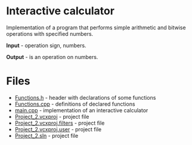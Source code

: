 # Interactive calculator

Implementation of a program that performs simple arithmetic and bitwise operations with specified numbers. 

**Input** - operation sign, numbers.

**Output** - is an operation on numbers.

# Files 

* [Functions.h](https://github.com/EjenY-Poltavchiny/CPLUS-practice/blob/main/Interactive%20calculator/Functions.h) - header with declarations of some functions
* [Functions.cpp](https://github.com/EjenY-Poltavchiny/CPLUS-practice/blob/main/Interactive%20calculator/Functions.cpp) - definitions of declared functions
* [main.cpp](https://github.com/EjenY-Poltavchiny/CPLUS-practice/blob/main/Interactive%20calculator/main.cpp) - implementation of an interactive calculator
* [Project_2.vcxproj](https://github.com/EjenY-Poltavchiny/CPLUS-practice/blob/main/Interactive%20calculator/Project_2.vcxproj) - project file
* [Project_2.vcxproj.filters](https://github.com/EjenY-Poltavchiny/CPLUS-practice/blob/main/Interactive%20calculator/Project_2.vcxproj.filters) - project file
* [Project_2.vcxproj.user](https://github.com/EjenY-Poltavchiny/CPLUS-practice/blob/main/Interactive%20calculator/Project_2.vcxproj.user) - project file
* [Project_2.sln](https://github.com/EjenY-Poltavchiny/CPLUS-practice/blob/main/Interactive%20calculator/Project_2.sln) - project file 
